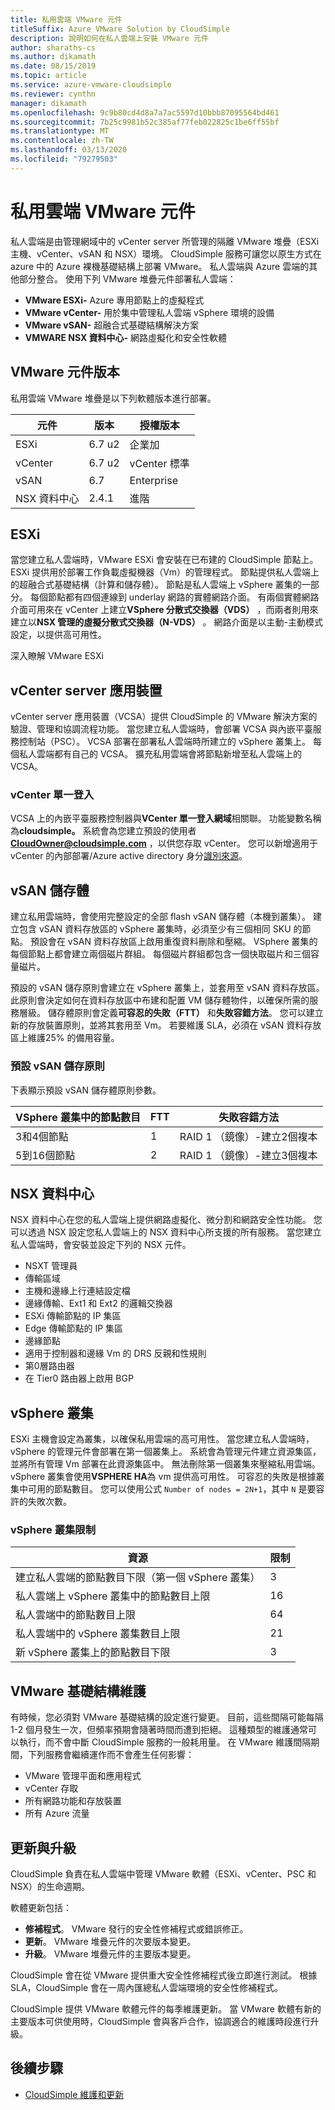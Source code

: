 ```yaml
---
title: 私用雲端 VMware 元件
titleSuffix: Azure VMware Solution by CloudSimple
description: 說明如何在私人雲端上安裝 VMware 元件
author: sharaths-cs
ms.author: dikamath
ms.date: 08/15/2019
ms.topic: article
ms.service: azure-vmware-cloudsimple
ms.reviewer: cynthn
manager: dikamath
ms.openlocfilehash: 9c9b80cd4d8a7a7ac5597d10bbb87095564bd461
ms.sourcegitcommit: 7b25c9981b52c385af77feb022825c1be6ff55bf
ms.translationtype: MT
ms.contentlocale: zh-TW
ms.lasthandoff: 03/13/2020
ms.locfileid: "79279503"
---
```

# <a name="private-cloud-vmware-components"></a>私用雲端 VMware 元件

私人雲端是由管理網域中的 vCenter server 所管理的隔離 VMware 堆疊（ESXi 主機、vCenter、vSAN 和 NSX）環境。  CloudSimple 服務可讓您以原生方式在 azure 中的 Azure 裸機基礎結構上部署 VMware。  私人雲端與 Azure 雲端的其他部分整合。  使用下列 VMware 堆疊元件部署私人雲端：

* **VMware ESXi-** Azure 專用節點上的虛擬程式
* **VMware vCenter-** 用於集中管理私人雲端 vSphere 環境的設備
* **VMware vSAN-** 超融合式基礎結構解決方案
* **VMWARE NSX 資料中心-** 網路虛擬化和安全性軟體  

## <a name="vmware-component-versions"></a>VMware 元件版本

私用雲端 VMware 堆疊是以下列軟體版本進行部署。

| 元件 | 版本 | 授權版本 |
|-----------|---------|------------------|
| ESXi | 6.7 u2 | 企業加 |
| vCenter | 6.7 u2 | vCenter 標準 |
| vSAN | 6.7 | Enterprise |
| NSX 資料中心 | 2.4.1 | 進階 |

## <a name="esxi"></a>ESXi

當您建立私人雲端時，VMware ESXi 會安裝在已布建的 CloudSimple 節點上。  ESXi 提供用於部署工作負載虛擬機器（Vm）的管理程式。  節點提供私人雲端上的超融合式基礎結構（計算和儲存體）。  節點是私人雲端上 vSphere 叢集的一部分。  每個節點都有四個連線到 underlay 網路的實體網路介面。  有兩個實體網路介面可用來在 vCenter 上建立**VSphere 分散式交換器（VDS）** ，而兩者則用來建立以**NSX 管理的虛擬分散式交換器（N-VDS）** 。  網路介面是以主動-主動模式設定，以提供高可用性。

深入瞭解 VMware ESXi

## <a name="vcenter-server-appliance"></a>vCenter server 應用裝置

vCenter server 應用裝置（VCSA）提供 CloudSimple 的 VMware 解決方案的驗證、管理和協調流程功能。 當您建立私人雲端時，會部署 VCSA 與內嵌平臺服務控制站（PSC）。  VCSA 部署在部署私人雲端時所建立的 vSphere 叢集上。  每個私人雲端都有自己的 VCSA。  擴充私用雲端會將節點新增至私人雲端上的 VCSA。

### <a name="vcenter-single-sign-on"></a>vCenter 單一登入

VCSA 上的內嵌平臺服務控制器與**VCenter 單一登入網域**相關聯。  功能變數名稱為**cloudsimple。**  系統會為您建立預設的使用者 **CloudOwner@cloudsimple.com** ，以供您存取 vCenter。  您可以新增適用于 vCenter 的內部部署/Azure active directory 身分[識別來源](set-vcenter-identity.md)。

## <a name="vsan-storage"></a>vSAN 儲存體

建立私用雲端時，會使用完整設定的全部 flash vSAN 儲存體（本機到叢集）。  建立包含 vSAN 資料存放區的 vSphere 叢集時，必須至少有三個相同 SKU 的節點。  預設會在 vSAN 資料存放區上啟用重復資料刪除和壓縮。  VSphere 叢集的每個節點上都會建立兩個磁片群組。 每個磁片群組都包含一個快取磁片和三個容量磁片。

預設的 vSAN 儲存原則會建立在 vSphere 叢集上，並套用至 vSAN 資料存放區。  此原則會決定如何在資料存放區中布建和配置 VM 儲存體物件，以確保所需的服務層級。  儲存體原則會定義**可容忍的失敗（FTT）** 和**失敗容錯方法**。  您可以建立新的存放裝置原則，並將其套用至 Vm。 若要維護 SLA，必須在 vSAN 資料存放區上維護25% 的備用容量。  

### <a name="default-vsan-storage-policy"></a>預設 vSAN 儲存原則

下表顯示預設 vSAN 儲存體原則參數。

| VSphere 叢集中的節點數目 | FTT | 失敗容錯方法 |
|------------------------------------|-----|--------------------------|
| 3和4個節點 | 1 | RAID 1 （鏡像）-建立2個複本 |
| 5到16個節點 | 2 | RAID 1 （鏡像）-建立3個複本 |

## <a name="nsx-data-center"></a>NSX 資料中心

NSX 資料中心在您的私人雲端上提供網路虛擬化、微分割和網路安全性功能。  您可以透過 NSX 設定您私人雲端上的 NSX 資料中心所支援的所有服務。  當您建立私人雲端時，會安裝並設定下列的 NSX 元件。

* NSXT 管理員
* 傳輸區域
* 主機和邊緣上行連結設定檔
* 邊緣傳輸、Ext1 和 Ext2 的邏輯交換器
* ESXi 傳輸節點的 IP 集區
* Edge 傳輸節點的 IP 集區
* 邊緣節點
* 適用于控制器和邊緣 Vm 的 DRS 反親和性規則
* 第0層路由器
* 在 Tier0 路由器上啟用 BGP

## <a name="vsphere-cluster"></a>vSphere 叢集

ESXi 主機會設定為叢集，以確保私用雲端的高可用性。  當您建立私人雲端時，vSphere 的管理元件會部署在第一個叢集上。  系統會為管理元件建立資源集區，並將所有管理 Vm 部署在此資源集區中。 無法刪除第一個叢集來壓縮私用雲端。  vSphere 叢集會使用**VSPHERE HA**為 vm 提供高可用性。  可容忍的失敗是根據叢集中可用的節點數目。  您可以使用公式 ```Number of nodes = 2N+1```，其中 ```N``` 是要容許的失敗次數。

### <a name="vsphere-cluster-limits"></a>vSphere 叢集限制

| 資源 | 限制 |
|----------|-------|
| 建立私人雲端的節點數目下限（第一個 vSphere 叢集） | 3 |
| 私人雲端上 vSphere 叢集中的節點數目上限 | 16 |
| 私人雲端中的節點數目上限 | 64 |
| 私人雲端中的 vSphere 叢集數目上限 | 21 |
| 新 vSphere 叢集上的節點數目下限 | 3 |

## <a name="vmware-infrastructure-maintenance"></a>VMware 基礎結構維護

有時候，您必須對 VMware 基礎結構的設定進行變更。 目前，這些間隔可能每隔1-2 個月發生一次，但頻率預期會隨著時間而遭到拒絕。 這種類型的維護通常可以執行，而不會中斷 CloudSimple 服務的一般耗用量。 在 VMware 維護間隔期間，下列服務會繼續運作而不會產生任何影響：

* VMware 管理平面和應用程式
* vCenter 存取
* 所有網路功能和存放裝置
* 所有 Azure 流量

## <a name="updates-and-upgrades"></a>更新與升級

CloudSimple 負責在私人雲端中管理 VMware 軟體（ESXi、vCenter、PSC 和 NSX）的生命週期。

軟體更新包括：

* **修補程式**。 VMware 發行的安全性修補程式或錯誤修正。
* **更新**。 VMware 堆疊元件的次要版本變更。
* **升級**。 VMware 堆疊元件的主要版本變更。

CloudSimple 會在從 VMware 提供重大安全性修補程式後立即進行測試。 根據 SLA，CloudSimple 會在一周內匯總私人雲端環境的安全性修補程式。

CloudSimple 提供 VMware 軟體元件的每季維護更新。 當 VMware 軟體有新的主要版本可供使用時，CloudSimple 會與客戶合作，協調適合的維護時段進行升級。  

## <a name="next-steps"></a>後續步驟

* [CloudSimple 維護和更新](cloudsimple-maintenance-updates.md)
